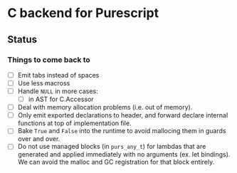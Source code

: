 # C backend for Purescript

## Status

### Things to come back to

* [ ] Emit tabs instead of spaces
* [ ] Use less macross
* [ ] Handle `NULL` in more cases:
  * [ ] in AST for C.Accessor
* [ ] Deal with memory allocation problems (i.e. out of memory).
* [ ] Only emit exported declarations to header, and forward declare internal
  functions at top of implementation file.
* [ ] Bake `True` and `False` into the runtime to avoid mallocing them in guards
  over and over.
* [ ] Do not use managed blocks (in `purs_any_t`) for lambdas that are generated
  and applied immediately with no arguments (ex. let bindings). We can avoid the
  malloc and GC registration for that block entirely.
